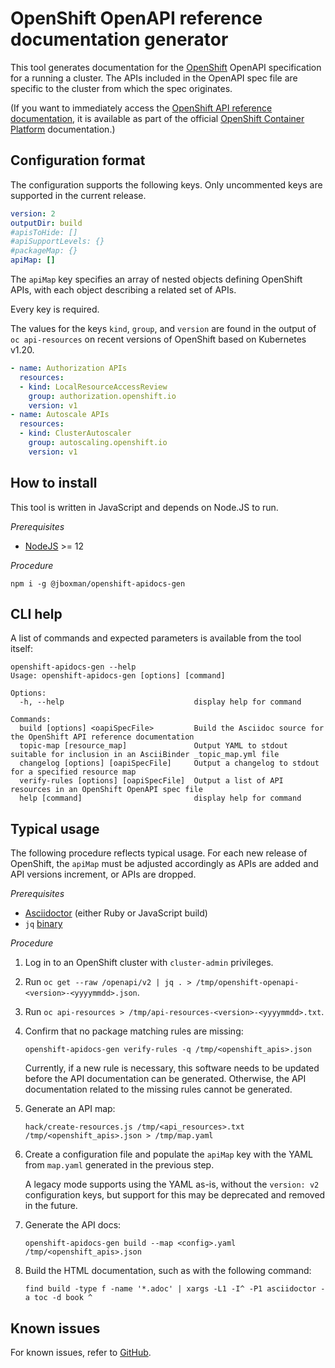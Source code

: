 # OpenShift OpenAPI reference documentation generator

This tool generates documentation for the [OpenShift](https://www.openshift.com/) OpenAPI specification for a running a cluster.
The APIs included in the OpenAPI spec file are specific to the cluster from which the spec originates.

(If you want to immediately access the [OpenShift API reference documentation](https://docs.openshift.com/container-platform/4.9/rest_api/index.html), it is available as part of the official [OpenShift Container Platform](https://docs.openshift.com) documentation.)

## Configuration format

The configuration supports the following keys.
Only uncommented keys are supported in the current release.

```yaml
version: 2
outputDir: build
#apisToHide: []
#apiSupportLevels: {}
#packageMap: {}
apiMap: []
```

The `apiMap` key specifies an array of nested objects defining OpenShift APIs,
with each object describing a related set of APIs.

Every key is required.

The values for the keys `kind`, `group`, and `version` are found in the output of `oc api-resources` on recent versions of OpenShift based on Kubernetes v1.20.

```yaml
- name: Authorization APIs
  resources:
  - kind: LocalResourceAccessReview
    group: authorization.openshift.io
    version: v1
- name: Autoscale APIs
  resources:
  - kind: ClusterAutoscaler
    group: autoscaling.openshift.io
    version: v1
```

## How to install

This tool is written in JavaScript and depends on Node.JS to run.

*Prerequisites*

* [NodeJS](https://nodejs.org/en/) >= 12

*Procedure*

```
npm i -g @jboxman/openshift-apidocs-gen
```

## CLI help

A list of commands and expected parameters is available from the tool itself:

```
openshift-apidocs-gen --help
Usage: openshift-apidocs-gen [options] [command]

Options:
  -h, --help                             display help for command

Commands:
  build [options] <oapiSpecFile>         Build the Asciidoc source for the OpenShift API reference documentation
  topic-map [resource_map]               Output YAML to stdout suitable for inclusion in an AsciiBinder _topic_map.yml file
  changelog [options] [oapiSpecFile]     Output a changelog to stdout for a specified resource map
  verify-rules [options] [oapiSpecFile]  Output a list of API resources in an OpenShift OpenAPI spec file
  help [command]                         display help for command
```

## Typical usage

The following procedure reflects typical usage. For each new release of OpenShift, the `apiMap` must be adjusted accordingly as APIs are added and API versions increment, or APIs are dropped.

*Prerequisites*

* [Asciidoctor](https://asciidoctor.org) (either Ruby or JavaScript build)
* `jq` [binary](https://stedolan.github.io/jq/)

*Procedure*

1. Log in to an OpenShift cluster with `cluster-admin` privileges.

1. Run `oc get --raw /openapi/v2 | jq . > /tmp/openshift-openapi-<version>-<yyyymmdd>.json`.

1. Run `oc api-resources > /tmp/api-resources-<version>-<yyyymmdd>.txt`.

1. Confirm that no package matching rules are missing:

   ```
   openshift-apidocs-gen verify-rules -q /tmp/<openshift_apis>.json
   ```

   Currently, if a new rule is necessary, this software needs to be updated before the API documentation can be generated. Otherwise, the API documentation related to the missing rules cannot be generated.

1. Generate an API map:

   ```
   hack/create-resources.js /tmp/<api_resources>.txt /tmp/<openshift_apis>.json > /tmp/map.yaml
   ```

1. Create a configuration file and populate the `apiMap` key with the YAML from `map.yaml` generated in the previous step.

   A legacy mode supports using the YAML as-is, without the `version: v2` configuration keys, but support for this may be deprecated and removed in the future.

1. Generate the API docs:

   ```
   openshift-apidocs-gen build --map <config>.yaml /tmp/<openshift_apis>.json
   ```

1. Build the HTML documentation, such as with the following command:

   ```
   find build -type f -name '*.adoc' | xargs -L1 -I^ -P1 asciidoctor -a toc -d book ^
   ```

## Known issues

For known issues, refer to [GitHub](https://github.com/jboxman/openshift-apidocs-gen/issues).
